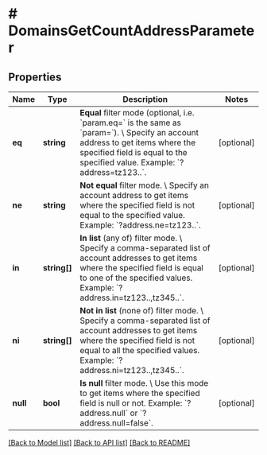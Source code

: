 # # DomainsGetCountAddressParameter

## Properties

Name | Type | Description | Notes
------------ | ------------- | ------------- | -------------
**eq** | **string** | **Equal** filter mode (optional, i.e. &#x60;param.eq&#x3D;&#x60; is the same as &#x60;param&#x3D;&#x60;). \\ Specify an account address to get items where the specified field is equal to the specified value.  Example: &#x60;?address&#x3D;tz123..&#x60;. | [optional]
**ne** | **string** | **Not equal** filter mode. \\ Specify an account address to get items where the specified field is not equal to the specified value.  Example: &#x60;?address.ne&#x3D;tz123..&#x60;. | [optional]
**in** | **string[]** | **In list** (any of) filter mode. \\ Specify a comma-separated list of account addresses to get items where the specified field is equal to one of the specified values.  Example: &#x60;?address.in&#x3D;tz123..,tz345..&#x60;. | [optional]
**ni** | **string[]** | **Not in list** (none of) filter mode. \\ Specify a comma-separated list of account addresses to get items where the specified field is not equal to all the specified values.  Example: &#x60;?address.ni&#x3D;tz123..,tz345..&#x60;. | [optional]
**null** | **bool** | **Is null** filter mode. \\ Use this mode to get items where the specified field is null or not.  Example: &#x60;?address.null&#x60; or &#x60;?address.null&#x3D;false&#x60;. | [optional]

[[Back to Model list]](../../README.md#models) [[Back to API list]](../../README.md#endpoints) [[Back to README]](../../README.md)
